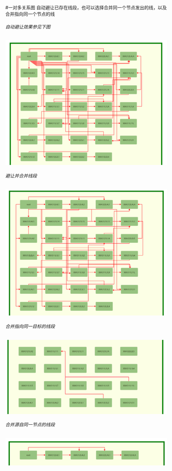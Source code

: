 #一对多关系图
    自动避让已存在线段，也可以选择合并同一个节点发出的线，以及合并指向同一个节点的线
###### 自动避让效果参见下图
<img src="img_1.png">

###### 避让并合并线段
<img src="img.png">

###### 合并指向同一目标的线段
<img src="img_2.png">

###### 合并源自同一节点的线段
<img src="img_3.png">
